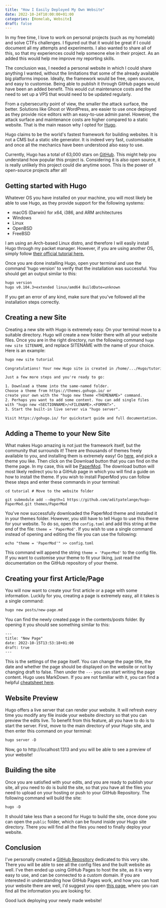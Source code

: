 ```yaml
---
title: "How I Easily Deployed My Own Website"
date: 2022-10-24T10:00:00+01:00
categories: [Homelab, Website]
draft: false
---
```



In my free time, I love to work on personal projects (such as my homelab) and solve CTFs challenges. I figured out that it would be great if I could document all my attempts and experiments. I also wanted to share all of this, so that my experiences could help someone else in their project. As an added this would help me improve my reporting skills.

The conclusion was, I needed a personal website in which I could share anything I wanted, without the limitations that some of the already available big platforms impose. Ideally, the framework would be free, open source, and easy to customise. Being able to publish it through GitHub pages would have been an added benefit. This would cut maintenance costs and the need to set up a VPS that would need to be updated regularly.

From a cybersecurity point of view, the smaller the attack surface, the better. Solutions like Ghost or WordPress, are easier to use once deployed as they provide nice editors with an easy-to-use admin panel. However, the attack surface and maintenance costs are higher compared to a static website. That is the main reason why I opted for [Hugo](https://gohugo.io/).

Hugo claims to be the world's fastest framework for building websites. It is not a CMS but a static site generator. It is indeed very fast, customisable and once all the mechanics have been understood also easy to use.

Currently, Hugo has a total of 63,000 stars on [GitHub](https://github.com/gohugoio/hugo). This might help you understand how popular this project is. Considering it is also open source, it is really unlikely this project could die anytime soon. This is the power of open-source projects after all!

## Getting started with Hugo

Whatever OS you have installed on your machine, you will most likely be able to use Hugo, as they provide support for the following systems:

- macOS (Darwin) for x64, i386, and ARM architectures
- Windows
- Linux
- OpenBSD
- FreeBSD

I am using an Arch-based Linux distro, and therefore I will easily install Hugo through my packet manager. However, if you are using another OS, simply follow [their official tutorial here.](https://gohugo.io/getting-started/installing)

Once you are done installing Hugo, open your terminal and use the command 'hugo version' to verify that the installation was successful. You should get an output similar to this:
```txt
hugo version
hugo v0.104.3+extended linux/amd64 BuildDate=unknown
```
If you get an error of any kind, make sure that you've followed all the installation steps correctly.

## Creating a new Site

Creating a new site with Hugo is extremely easy. On your terminal move to a suitable directory. Hugo will create a new folder there with all your website files.
Once you are in the right directory, run the following command `hugo new site SITENAME`, and replace SITENAME with the name of your choice. Here is an example:
```txt
hugo new site tutorial

Congratulations! Your new Hugo site is created in /home/.../Hugo/tutorial.

Just a few more steps and you're ready to go:

1. Download a theme into the same-named folder.
Choose a theme from https://themes.gohugo.io/ or
create your own with the "hugo new theme <THEMENAME>" command.
2. Perhaps you want to add some content. You can add single files
with "hugo new <SECTIONNAME>/<FILENAME>.<FORMAT>".
3. Start the built-in live server via "hugo server".

Visit https://gohugo.io/ for quickstart guide and full documentation.
```

## Adding a Theme to your New Site

What makes Hugo amazing is not just the framework itself, but the community that surrounds it! There are thousands of themes freely available to you, and installing them is extremely easy! Go [here](https://themes.gohugo.io/), and pick a theme you like. Then click on the Download button that you can find on the theme page. In my case, this will be [PaperMod](https://themes.gohugo.io/themes/hugo-papermod/). The download button will most likely redirect you to a GitHub page in which you will find a guide on how to install the theme. If you wish to install PaperMod you can follow these steps and enter these commands in your terminal:

```
cd tutorial # Move to the website folder

git submodule add --depth=1 https://github.com/adityatelange/hugo-PaperMod.git themes/PaperMod
```
You've now successfully downloaded the PaperMod theme and installed it in your themes folder. However, you still have to tell Hugo to use this theme for your website.
To do so, open the `config.toml` and add this string at the end of the file: `theme = 'PaperMod'`.
If you wish to use a single command instead of opening and editing the file you can use the following:
```
echo "theme = 'PaperMod'" >> config.toml
```
This command will append the string `theme = 'PaperMod'` to the config file.
If you want to customise your theme to fit your liking, just read the documentation on the GitHub repository of your theme.

## Creating your first Article/Page

You will now want to create your first article or a page with some information. Luckily for you, creating a page is extremely easy, all it takes is a single command:
```txt
hugo new posts/new-page.md
```

You can find the newly created page in the contents/posts folder. By opening it you should see something similar to this:
```txt
---
title: "New Page"
date: 2022-10-15T13:53:18+01:00
draft: true
---
```

This is the settings of the page itself. You can change the page title, the date and whether the page should be displayed on the website or not by changing draft to false.
Then under the `---` you can start writing the page content. Hugo uses MarkDown. If you are not familiar with it, you can find a helpful [cheatsheet here](https://www.markdownguide.org/cheat-sheet/).


## Website Preview

Hugo offers a live server that can render your website. It will refresh every time you modify any file inside your website directory so that you can preview the edits live. To benefit from this feature, all you have to do is to start the server. First, move to the main directory of your Hugo site, and then enter this command on your terminal:
```txt
hugo server -D
```
Now, go to http://localhost:1313 and you will be able to see a preview of your website!

## Building the site

Once you are satisfied with your edits, and you are ready to publish your site, all you need to do is build the site, so that you have all the files you need to upload on your hosting or push to your GitHub Repository. The following command will build the site:
```txt
hugo -D
```
It should take less than a second for Hugo to build the site, once done you can open the `public` folder, which can be found inside your Hugo site directory.
There you will find all the files you need to finally deploy your website.

## Conclusion

I've personally created a [GitHub Repository](https://github.com/e-renna/www.enricorenna.me) dedicated to this very site. There you will be able to see all the config files and the built website as well. I've then ended up using GitHub Pages to host the site, as it is very easy to use, and can be connected to a custom domain. If you are interested in understanding how GitHub Pages work, and how you can host your website there are well, I'd suggest you open [this page](https://pages.github.com/), where you can find all the information you are looking for.

Good luck deploying your newly made website!
